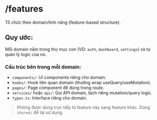 # /features

Tổ chức theo domain/tính năng (feature-based structure).

## Quy ước:
Mỗi domain nằm trong thư mục con (VD: `auth`, `dashboard`, `settings`) và tự quản lý logic của nó.

### Cấu trúc bên trong mỗi domain:
- `components/`: UI components riêng cho domain.
- `hooks/`: Hook liên quan domain (thường wrap useQuery/useMutation).
- `pages/`: Page component để dùng trong route.
- `services/` hoặc `api/`: Gọi API domain, tách riêng mutation/query logic.
- `types.ts`: Interface riêng cho domain.

> Không được dùng trực tiếp từ feature này sang feature khác. Dùng `shared/` để tái sử dụng.
